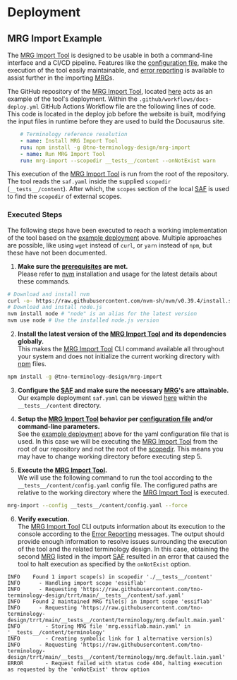 # Deployment

## MRG Import Example
The [MRG Import Tool](@) is designed to be usable in both a command-line interface and a CI/CD pipeline. Features like the [configuration file](usage#configuration-file), make the execution of the tool easily maintainable, and [error reporting](error-reporting) is available to assist further in the importing [MRG](@)s.

The GitHub repository of the [MRG Import Tool](@), located [here](https://github.com/tno-terminology-design/mrg-import) acts as an example of the tool's deployment. Within the `.github/workflows/docs-deploy.yml` GitHub Actions Workflow file are the following lines of code. This code is located in the deploy job before the website is built, modifying the input files in runtime before they are used to build the Docusaurus site.

```yml
    # Terminology reference resolution
    - name: Install MRG Import Tool
    run: npm install -g @tno-terminology-design/mrg-import
    - name: Run MRG Import Tool
    run: mrg-import --scopedir __tests__/content --onNotExist warn
```

This execution of the [MRG Import Tool](@) is run from the root of the repository. The tool reads the `saf.yaml` inside the supplied `scopedir` (`__tests__/content`). After which, the `scopes` section of the local [SAF](@) is used to find the `scopedir` of external scopes.

### Executed Steps
The following steps have been executed to reach a working implementation of the tool based on the [example deployment](#example-deployment) above. Multiple approaches are possible, like using `wget` instead of `curl`, or `yarn` instead of `npm`, but these have not been documented.


1. **Make sure the [prerequisites](installation#prerequisites) are met.** <br/>
Please refer to [nvm](https://github.com/nvm-sh/nvm) installation and usage for the latest details about these commands.

  ```bash
  # Download and install nvm
  curl -o- https://raw.githubusercontent.com/nvm-sh/nvm/v0.39.4/install.sh | bash
  # Download and install node.js
  nvm install node # "node" is an alias for the latest version
  nvm use node # Use the installed node.js version
  ```

2. **Install the latest version of the [MRG Import Tool](@) and its dependencies globally.** <br/>
This makes the [MRG Import Tool](@) CLI command available all throughout your system and does not initialize the current working directory with [npm](https://www.npmjs.com) files.

  ```bash
  npm install -g @tno-terminology-design/mrg-import
  ```

3. **Configure the [SAF](@) and make sure the necessary [MRG](@)'s are attainable.** <br/>
Our example deployment `saf.yaml` can be viewed [here](https://github.com/tno-terminology-design/mrg-import/blob/main/__tests__/content/saf.yaml) within the `__tests__/content` directory.

4. **Setup the [MRG Import Tool](@) behavior per [configuration file](usage#configuration-file) and/or command-line parameters.** <br/>
See the [example deployment](#example-deployment) above for the yaml configuration file that is used. In this case we will be executing the [MRG Import Tool](@) from the root of our repository and not the root of the [scopedir](@). This means you may have to change working directory before executing step 5.

5. **Execute the [MRG Import Tool](@).** <br/>
We will use the following command to run the tool according to the `__tests__/content/config.yaml` config file. The configured paths are relative to the working directory where the [MRG Import Tool](@) is executed.

  ```bash
  mrg-import --config __tests__/content/config.yaml --force
  ```

6. **Verify execution.** <br/>
The [MRG Import Tool](@) CLI outputs information about its execution to the console according to the [Error Reporting](error-reporting) messages. The output should provide enough information to resolve issues surrounding the execution of the tool and the related terminology design. In this case, obtaining the second [MRG](@) listed in the import [SAF](@) resulted in an error that caused the tool to halt execution as specified by the `onNotExist` option.

  ```n/a title="Sample console output"
  INFO    Found 1 import scope(s) in scopedir './__tests__/content'
  INFO      - Handling import scope 'essiflab'
  INFO      - Requesting 'https://raw.githubusercontent.com/tno-terminology-design/trrt/main/__tests__/content/saf.yaml'
  INFO    Found 2 maintained MRG file(s) in import scope 'essiflab'
  INFO      - Requesting 'https://raw.githubusercontent.com/tno-terminology-design/trrt/main/__tests__/content/terminology/mrg.default.main.yaml'
  INFO        - Storing MRG file 'mrg.essiflab.main.yaml' in '__tests__/content/terminology'
  INFO        - Creating symbolic link for 1 alternative version(s)
  INFO      - Requesting 'https://raw.githubusercontent.com/tno-terminology-design/trrt/main/__tests__/content/terminology/mrg.default.lain.yaml'
  ERROR       - Request failed with status code 404, halting execution as requested by the 'onNotExist' throw option
  ```
